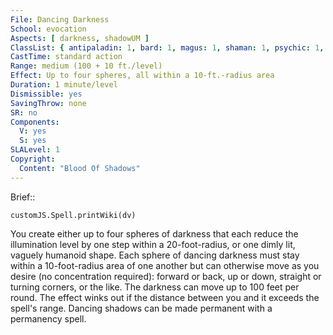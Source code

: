 ```yaml
---
File: Dancing Darkness
School: evocation
Aspects: [ darkness, shadowUM ]
ClassList: { antipaladin: 1, bard: 1, magus: 1, shaman: 1, psychic: 1, sorcerer: 1, wizard: 1, spiritualist: 1, witch: 1 }
CastTime: standard action
Range: medium (100 + 10 ft./level)
Effect: Up to four spheres, all within a 10-ft.-radius area
Duration: 1 minute/level
Dismissible: yes
SavingThrow: none
SR: no
Components:
  V: yes
  S: yes
SLALevel: 1
Copyright:
  Content: "Blood Of Shadows"
---
```

Brief:: 

```dataviewjs
customJS.Spell.printWiki(dv)
```

You create either up to four spheres of darkness that each reduce the illumination level by one step within a 20-foot-radius, or one dimly lit, vaguely humanoid shape. Each sphere of dancing darkness must stay within a 10-foot-radius area of one another but can otherwise move as you desire (no concentration required): forward or back, up or down, straight or turning corners, or the like. The darkness can move up to 100 feet per round. The effect winks out if the distance between you and it exceeds the spell's range.  Dancing shadows can be made permanent with a permanency spell.
